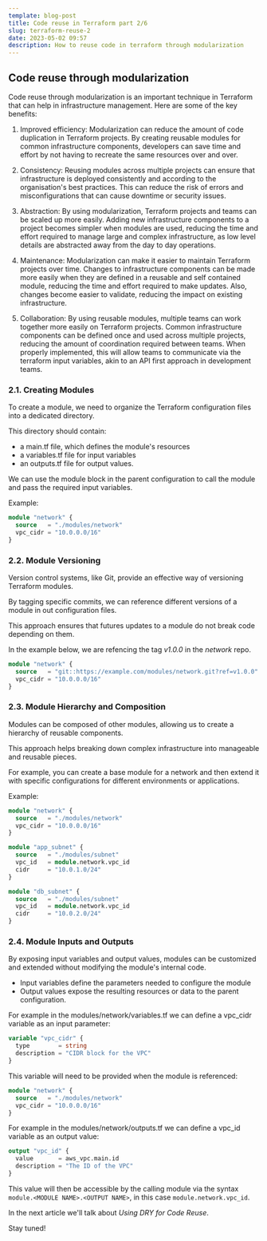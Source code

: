 ```yaml
---
template: blog-post
title: Code reuse in Terraform part 2/6
slug: terraform-reuse-2
date: 2023-05-02 09:57
description: How to reuse code in terraform through modularization
---
```

## Code reuse through modularization

Code reuse through modularization is an important technique in Terraform that can help in infrastructure management. Here are some of the key benefits:

1. Improved efficiency: Modularization can reduce the amount of code duplication in Terraform projects. By creating reusable modules for common infrastructure components, developers can save time and effort by not having to recreate the same resources over and over.

2. Consistency: Reusing modules across multiple projects can ensure that infrastructure is deployed consistently and according to the organisation's best practices. This can reduce the risk of errors and misconfigurations that can cause downtime or security issues.

3. Abstraction: By using modularization, Terraform projects and teams can be scaled up more easily. Adding new infrastructure components to a project becomes simpler when modules are used, reducing the time and effort required to manage large and complex infrastructure, as low level details are abstracted away from the day to day operations.

4. Maintenance: Modularization can make it easier to maintain Terraform projects over time. Changes to infrastructure components can be made more easily when they are defined in a reusable and self contained module, reducing the time and effort required to make updates. Also, changes become easier to validate, reducing the impact on existing infrastructure.

5. Collaboration: By using reusable modules, multiple teams can work together more easily on Terraform projects. Common infrastructure components can be defined once and used across multiple projects, reducing the amount of coordination required between teams. When properly implemented, this will allow teams to communicate via the terraform input variables, akin to an API first approach in development teams.

### 2.1. Creating Modules

To create a module, we need to organize the Terraform configuration files into a dedicated directory. 

This directory should contain:
- a main.tf file, which defines the module's resources
- a variables.tf file for input variables
- an outputs.tf file for output values. 

We can use the module block in the parent configuration to call the module and pass the required input variables.

Example:


```terraform
module "network" {
  source   = "./modules/network"
  vpc_cidr = "10.0.0.0/16"
}
```

### 2.2. Module Versioning

Version control systems, like Git, provide an effective way of versioning Terraform modules. 

By tagging specific commits, we can reference different versions of a module in out configuration files. 

This approach ensures that futures updates to a module do not break code depending on them.

In the example below, we are refencing the tag *v1.0.0* in the *network* repo.

```terraform
module "network" {
  source   = "git::https://example.com/modules/network.git?ref=v1.0.0"
  vpc_cidr = "10.0.0.0/16"
}
```

### 2.3. Module Hierarchy and Composition

Modules can be composed of other modules, allowing us to create a hierarchy of reusable components. 

This approach helps breaking down complex infrastructure into manageable and reusable pieces. 

For example, you can create a base module for a network and then extend it with specific configurations for different environments or applications.

Example:

```terraform
module "network" {
  source   = "./modules/network"
  vpc_cidr = "10.0.0.0/16"
}

module "app_subnet" {
  source   = "./modules/subnet"
  vpc_id   = module.network.vpc_id
  cidr     = "10.0.1.0/24"
}

module "db_subnet" {
  source   = "./modules/subnet"
  vpc_id   = module.network.vpc_id
  cidr     = "10.0.2.0/24"
}
```


### 2.4. Module Inputs and Outputs

By exposing input variables and output values, modules can be customized and extended without modifying the module's internal code. 

- Input variables define the parameters needed to configure the module
- Output values expose the resulting resources or data to the parent configuration.

For example in the modules/network/variables.tf we can define a vpc_cidr variable as an input parameter:

```terraform
variable "vpc_cidr" {
  type        = string
  description = "CIDR block for the VPC"
}
```

This variable will need to be provided when the module is referenced:

```terraform
module "network" {
  source   = "./modules/network"
  vpc_cidr = "10.0.0.0/16"
}
```


For example in the modules/network/outputs.tf we can define a vpc_id variable as an output value:

```terraform
output "vpc_id" {
  value       = aws_vpc.main.id
  description = "The ID of the VPC"
}
```

This value will then be accessible by the calling module via the syntax `module.<MODULE NAME>.<OUTPUT NAME>`, in this case `module.network.vpc_id`.

In the next article we'll talk about *Using DRY for Code Reuse*.

Stay tuned!
